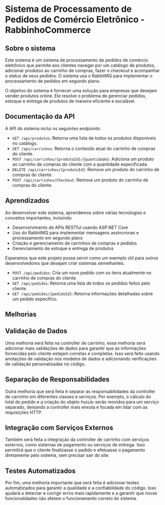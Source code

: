 # Sistema de Processamento de Pedidos de Comércio Eletrônico - RabbinhoCommerce

## Sobre o sistema
Este sistema é um sistema de processamento de pedidos de comércio eletrônico que permite aos clientes navegar por um catálogo de produtos, adicionar produtos ao carrinho de compras, fazer o checkout e acompanhar o status de seus pedidos. O sistema usa o RabbitMQ para implementar o processamento de pedidos em segundo plano.

O objetivo do sistema é fornecer uma solução para empresas que desejam vender produtos online. Ele resolve o problema de gerenciar pedidos, estoque e entrega de produtos de maneira eficiente e escalável.

## Documentação da API
A API do sistema inclui os seguintes endpoints:

- `GET /api/produtos`: Retorna uma lista de todos os produtos disponíveis no catálogo.
- `GET /api/carrinhos`: Retorna o conteúdo atual do carrinho de compras do cliente.
- `POST /api/carrinhos/{produtoId}/{quantidade}`: Adiciona um produto ao carrinho de compras do cliente com a quantidade especificada.
- `DELETE /api/carrinhos/{produtoId}`: Remove um produto do carrinho de compras do cliente.
- `POST /api/carrinhos/Checkout`: Remove um produto do carrinho de compras do cliente.



## Aprendizados
Ao desenvolver este sistema, aprendemos sobre várias tecnologias e conceitos importantes, incluindo:

- Desenvolvimento de APIs RESTful usando ASP.NET Core
- Uso do RabbitMQ para implementar mensagens assíncronas e processamento em segundo plano
- Criação e gerenciamento de carrinhos de compras e pedidos
- Gerenciamento de estoque e entrega de produtos

Esperamos que este projeto possa servir como um exemplo útil para outros desenvolvedores que desejam criar sistemas semelhantes.


- `POST /api/pedidos`: Cria um novo pedido com os itens atualmente no carrinho de compras do cliente.
- `GET /api/pedidos`: Retorna uma lista de todos os pedidos feitos pelo cliente.
- `GET /api/pedidos/{pedidoId}`: Retorna informações detalhadas sobre um pedido específico.


## Melhorias

## Validação de Dados
Uma melhoria  será feita na controller de carrinho, essa melhoria será adicionar mais validações de dados para garantir que as informações fornecidas pelo cliente estejam corretas e completas. Isso será feito usando anotações de validação nos modelos de dados e adicionando verificações de validação personalizadas no código.

## Separação de Responsabilidades
Outra melhoria que será feita é separar as responsabilidades da controller de carrinho em diferentes classes e serviços. Por exemplo, o cálculo do total do pedido e a criação do objeto `Pedido` serão movidos para um serviço separado, deixando a controller mais enxuta e focada em lidar com as requisições HTTP.

## Integração com Serviços Externos
Também será feita a integração da controller de carrinho com serviços externos, como sistemas de pagamento ou serviços de entrega. Isso permitirá que o cliente finalizasse o pedido e efetuasse o pagamento diretamente pelo sistema, sem precisar sair do site.

## Testes Automatizados
Por fim, uma melhoria importante que será feita é adicionar testes automatizados para garantir a qualidade e a confiabilidade do código. Isso ajudará a detectar e corrigir erros mais rapidamente e a garantir que novas funcionalidades não afetem o funcionamento correto do sistema.
